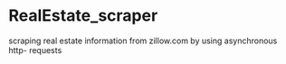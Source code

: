 # RealEstate_scraper
 scraping real estate information from zillow.com by using asynchronous http- requests
